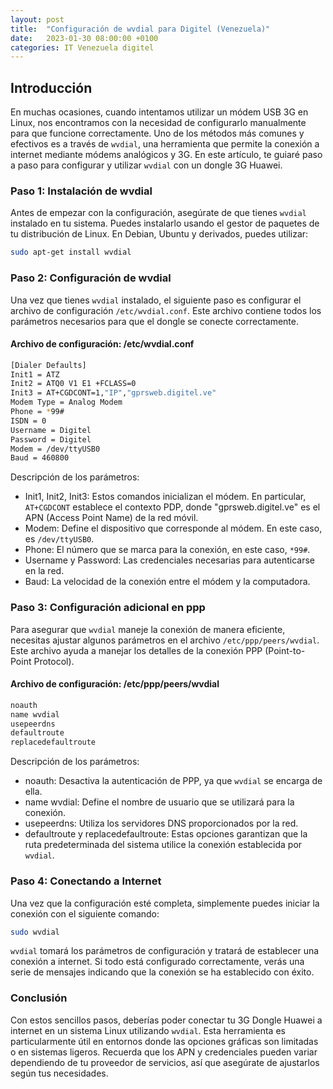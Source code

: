 ```yaml
---
layout: post
title:  "Configuración de wvdial para Digitel (Venezuela)"
date:   2023-01-30 08:00:00 +0100
categories: IT Venezuela digitel
---
```


## Introducción
En muchas ocasiones, cuando intentamos utilizar un módem USB 3G en Linux, nos encontramos con la necesidad de configurarlo manualmente para que funcione correctamente. Uno de los métodos más comunes y efectivos es a través de `wvdial`, una herramienta que permite la conexión a internet mediante módems analógicos y 3G. En este artículo, te guiaré paso a paso para configurar y utilizar `wvdial` con un dongle 3G Huawei.


### Paso 1: Instalación de wvdial
Antes de empezar con la configuración, asegúrate de que tienes `wvdial` instalado en tu sistema. Puedes instalarlo usando el gestor de paquetes de tu distribución de Linux. En Debian, Ubuntu y derivados, puedes utilizar:

```bash
sudo apt-get install wvdial
```

### Paso 2: Configuración de wvdial
Una vez que tienes `wvdial` instalado, el siguiente paso es configurar el archivo de configuración `/etc/wvdial.conf`. Este archivo contiene todos los parámetros necesarios para que el dongle se conecte correctamente.

#### Archivo de configuración: /etc/wvdial.conf
```bash
[Dialer Defaults]
Init1 = ATZ
Init2 = ATQ0 V1 E1 +FCLASS=0
Init3 = AT+CGDCONT=1,"IP","gprsweb.digitel.ve"
Modem Type = Analog Modem
Phone = *99#
ISDN = 0
Username = Digitel
Password = Digitel
Modem = /dev/ttyUSB0
Baud = 460800
```

Descripción de los parámetros:
- Init1, Init2, Init3: Estos comandos inicializan el módem. En particular, `AT+CGDCONT` establece el contexto PDP, donde "gprsweb.digitel.ve" es el APN (Access Point Name) de la red móvil.
- Modem: Define el dispositivo que corresponde al módem. En este caso, es `/dev/ttyUSB0`.
- Phone: El número que se marca para la conexión, en este caso, `*99#`.
- Username y Password: Las credenciales necesarias para autenticarse en la red.
- Baud: La velocidad de la conexión entre el módem y la computadora.



### Paso 3: Configuración adicional en ppp
Para asegurar que `wvdial` maneje la conexión de manera eficiente, necesitas ajustar algunos parámetros en el archivo `/etc/ppp/peers/wvdial`. Este archivo ayuda a manejar los detalles de la conexión PPP (Point-to-Point Protocol).

#### Archivo de configuración: /etc/ppp/peers/wvdial
```bash
noauth
name wvdial
usepeerdns
defaultroute
replacedefaultroute
```

Descripción de los parámetros:
- noauth: Desactiva la autenticación de PPP, ya que `wvdial` se encarga de ella.
- name wvdial: Define el nombre de usuario que se utilizará para la conexión.
- usepeerdns: Utiliza los servidores DNS proporcionados por la red.
- defaultroute y replacedefaultroute: Estas opciones garantizan que la ruta predeterminada del sistema utilice la conexión establecida por `wvdial`.


### Paso 4: Conectando a Internet
Una vez que la configuración esté completa, simplemente puedes iniciar la conexión con el siguiente comando:

```bash
sudo wvdial
```

`wvdial` tomará los parámetros de configuración y tratará de establecer una conexión a internet. Si todo está configurado correctamente, verás una serie de mensajes indicando que la conexión se ha establecido con éxito.

### Conclusión
Con estos sencillos pasos, deberías poder conectar tu 3G Dongle Huawei a internet en un sistema Linux utilizando `wvdial`. Esta herramienta es particularmente útil en entornos donde las opciones gráficas son limitadas o en sistemas ligeros. Recuerda que los APN y credenciales pueden variar dependiendo de tu proveedor de servicios, así que asegúrate de ajustarlos según tus necesidades.


